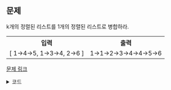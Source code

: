 ## 문제

k개의 정렬된 리스트를 1개의 정렬된 리스트로 병합하라. 

 <table>
	<th>입력</th>
	<th>출력</th>
	<tr><!-- 첫번째 줄 시작 -->
	    <td>[
  1->4->5,
  1->3->4,
  2->6
]</td>
	    <td>1->1->2->3->4->4->5->6</td>
	</tr><!-- 첫번째 줄 끝 -->
    </table>

<a href="https://leetcode.com/problems/merge-k-sorted-lists/" target="_blank">문제 링크</a>

<details>
<summary>코드</summary>
<div markdown="1">

```python
class ListNode:
    def __init__(self, val=0, next=None):
        self.val = val
        self.next = next

class Solution:
    def mergeKLists(self, lists: List[ListNode]) -> ListNode:
        root = result = ListNode(None)
        heap = []

        for i in range(len(lists)):
            if lists[i]:
                heapq.heappush(heap, (lists[i].val, i, lists[i]))

        while heap:
            node = heapq.heappop(heap)
            idx = node[1]
            result.next = node[2]

            result = result.next
            if result.next:
                heapq.heappush(heap, (result.next.val, idx, result.next))

        return root.next
```

</div>
</details>